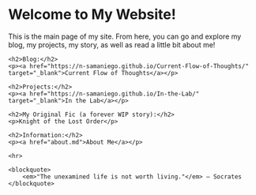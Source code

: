 <!DOCTYPE html>
<html lang="en">
<head>
    <meta charset="UTF-8">
    <meta name="viewport" content="width=device-width, initial-scale=1.0">
    <title>Welcome to My Website!</title>
</head>
<body>
    <h1>Welcome to My Website!</h1>
    <p>This is the main page of my site. From here, you can go and explore my blog, my projects, my story, as well as read a little bit about me!</p>

    <h2>Blog:</h2>
    <p><a href="https://n-samaniego.github.io/Current-Flow-of-Thoughts/" target="_blank">Current Flow of Thoughts</a></p>

    <h2>Projects:</h2>
    <p><a href="https://n-samaniego.github.io/In-the-Lab/" target="_blank">In the Lab</a></p>

    <h2>My Original Fic (a forever WIP story):</h2>
    <p>Knight of the Lost Order</p>

    <h2>Information:</h2>
    <p><a href="about.md">About Me</a></p>

    <hr>

    <blockquote>
        <em>"The unexamined life is not worth living."</em> – Socrates
    </blockquote>
</body>
</html>
